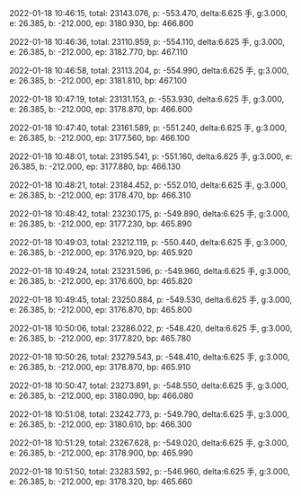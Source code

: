 2022-01-18 10:46:15, total: 23143.076, p: -553.470, delta:6.625 手, g:3.000, e: 26.385, b: -212.000, ep: 3180.930, bp: 466.800

2022-01-18 10:46:36, total: 23110.959, p: -554.110, delta:6.625 手, g:3.000, e: 26.385, b: -212.000, ep: 3182.770, bp: 467.110

2022-01-18 10:46:58, total: 23113.204, p: -554.990, delta:6.625 手, g:3.000, e: 26.385, b: -212.000, ep: 3181.810, bp: 467.100

2022-01-18 10:47:19, total: 23131.153, p: -553.930, delta:6.625 手, g:3.000, e: 26.385, b: -212.000, ep: 3178.870, bp: 466.600

2022-01-18 10:47:40, total: 23161.589, p: -551.240, delta:6.625 手, g:3.000, e: 26.385, b: -212.000, ep: 3177.560, bp: 466.100

2022-01-18 10:48:01, total: 23195.541, p: -551.160, delta:6.625 手, g:3.000, e: 26.385, b: -212.000, ep: 3177.880, bp: 466.130

2022-01-18 10:48:21, total: 23184.452, p: -552.010, delta:6.625 手, g:3.000, e: 26.385, b: -212.000, ep: 3178.470, bp: 466.310

2022-01-18 10:48:42, total: 23230.175, p: -549.890, delta:6.625 手, g:3.000, e: 26.385, b: -212.000, ep: 3177.230, bp: 465.890

2022-01-18 10:49:03, total: 23212.119, p: -550.440, delta:6.625 手, g:3.000, e: 26.385, b: -212.000, ep: 3176.920, bp: 465.920

2022-01-18 10:49:24, total: 23231.596, p: -549.960, delta:6.625 手, g:3.000, e: 26.385, b: -212.000, ep: 3176.600, bp: 465.820

2022-01-18 10:49:45, total: 23250.884, p: -549.530, delta:6.625 手, g:3.000, e: 26.385, b: -212.000, ep: 3176.870, bp: 465.800

2022-01-18 10:50:06, total: 23286.022, p: -548.420, delta:6.625 手, g:3.000, e: 26.385, b: -212.000, ep: 3177.820, bp: 465.780

2022-01-18 10:50:26, total: 23279.543, p: -548.410, delta:6.625 手, g:3.000, e: 26.385, b: -212.000, ep: 3178.870, bp: 465.910

2022-01-18 10:50:47, total: 23273.891, p: -548.550, delta:6.625 手, g:3.000, e: 26.385, b: -212.000, ep: 3180.090, bp: 466.080

2022-01-18 10:51:08, total: 23242.773, p: -549.790, delta:6.625 手, g:3.000, e: 26.385, b: -212.000, ep: 3180.610, bp: 466.300

2022-01-18 10:51:29, total: 23267.628, p: -549.020, delta:6.625 手, g:3.000, e: 26.385, b: -212.000, ep: 3178.900, bp: 465.990

2022-01-18 10:51:50, total: 23283.592, p: -546.960, delta:6.625 手, g:3.000, e: 26.385, b: -212.000, ep: 3178.320, bp: 465.660
